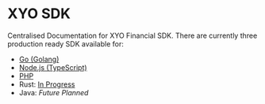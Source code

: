 # XYO SDK
Centralised Documentation for XYO Financial SDK. There are currently three production ready SDK available for:

 * [Go (Golang)](https://github.com/syniol/xyo-sdk-go)
 * [Node.js (TypeScript)]((https://github.com/syniol/xyo-sdk-node))
 * [PHP](https://github.com/syniol/xyo-sdk-php)
 * Rust: [In Progress](https://github.com/syniol/xyo-sdk-rust)
 * Java: _Future Planned_
